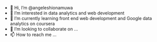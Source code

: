 - 👋 Hi, I’m @angeleshionamuwa
- 👀 I’m interested in data analytics and web development 
- 🌱 I’m currently learning front end web development and Google data analytics on coursera 
- 💞️ I’m looking to collaborate on ...
- 📫 How to reach me ...

<!---
angeleshionamuwa/angeleshionamuwa is a ✨ special ✨ repository because its `README.md` (this file) appears on your GitHub profile.
You can click the Preview link to take a look at your changes.
--->
